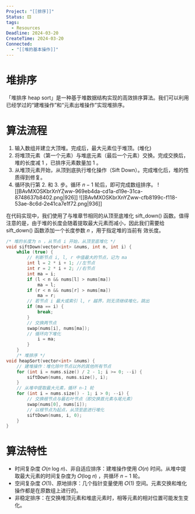 ```yaml
---
Project: "[[排序]]"
Status: 🟨
tags:
  - Resources
Deadline: 2024-03-20
CreateTime: 2024-03-20
Connected:
  - "[[堆的基本操作]]"
---
```


# 堆排序
「堆排序 heap sort」是一种基于堆数据结构实现的高效排序算法。我们可以利用已经学过的“建堆操作”和“元素出堆操作”实现堆排序。

# 算法流程
1. 输入数组并建立大顶堆。完成后，最大元素位于堆顶。(堆化)
2. 将堆顶元素（第一个元素）与堆底元素（最后一个元素）交换。完成交换后，堆的长度减 1 ，已排序元素数量加 1 。
3. 从堆顶元素开始，从顶到底执行堆化操作（Sift Down）。完成堆化后，堆的性质得到修复。
4. 循环执行第 2. 和 3. 步。循环 𝑛 − 1 轮后，即可完成数组排序。
![[BAvMXOSKbrXnYZww-969eb4da-cd1a-d19e-31ca-8748637b8402.png|926]]
![[BAvMXOSKbrXnYZww-cfb8199c-f118-53ae-8c6d-2e41ca7e1f72.png|936]]

在代码实现中，我们使用了与堆章节相同的从顶至底堆化 sift_down() 函数。值得注意的是，由于堆的长度会随着提取最大元素而减小，因此我们需要给 sift_down() 函数添加一个长度参数 𝑛 ，用于指定堆的当前有
效长度。
```cpp
/* 堆的长度为 n ，从节点 i 开始，从顶至底堆化 */
void siftDown(vector<int> &nums, int n, int i) {
	while (true) {
		// 判断节点 i, l, r 中值最大的节点，记为 ma
		int l = 2 * i + 1; //左节点
		int r = 2 * i + 2; //右节点
		int ma = i;
		if (l < n && nums[l] > nums[ma])
			ma = l;
		if (r < n && nums[r] > nums[ma])
			ma = r;
		// 若节点 i 最大或索引 l, r 越界，则无须继续堆化，跳出
		if (ma == i) {
			break;
		}
		// 交换两节点
		swap(nums[i], nums[ma]);
		// 循环向下堆化
			i = ma;
		}
	}
	/* 堆排序 */
void heapSort(vector<int> &nums) {
	// 建堆操作：堆化除叶节点以外的其他所有节点
	for (int i = nums.size() / 2 - 1; i >= 0; --i) {
		siftDown(nums, nums.size(), i);
	}
	// 从堆中提取最大元素，循环 n-1 轮
	for (int i = nums.size() - 1; i > 0; --i) {
		// 交换根节点与最右叶节点（即交换首元素与尾元素）
		swap(nums[0], nums[i]);
		// 以根节点为起点，从顶至底进行堆化
		siftDown(nums, i, 0);
	}
}
```

# 算法特性
- 时间复杂度 𝑂(𝑛 log 𝑛)、非自适应排序：建堆操作使用 𝑂(𝑛) 时间。从堆中提取最大元素的时间复杂度为 𝑂(log 𝑛) ，共循环 𝑛 − 1 轮。
- 空间复杂度 𝑂(1)、原地排序：几个指针变量使用 𝑂(1) 空间。元素交换和堆化操作都是在原数组上进行的。
- 非稳定排序：在交换堆顶元素和堆底元素时，相等元素的相对位置可能发生变化。